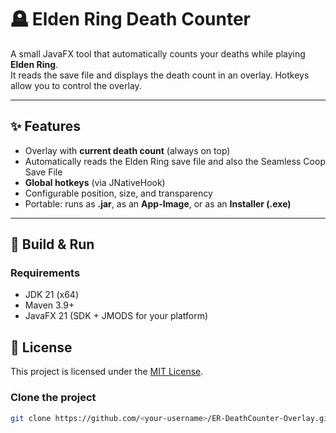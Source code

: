 # 🪦 Elden Ring Death Counter

A small JavaFX tool that automatically counts your deaths while playing **Elden Ring**.  
It reads the save file and displays the death count in an overlay. Hotkeys allow you to control the overlay.



---

## ✨ Features
- Overlay with **current death count** (always on top)
- Automatically reads the Elden Ring save file and also the Seamless Coop Save File
- **Global hotkeys** (via JNativeHook)
- Configurable position, size, and transparency
- Portable: runs as **.jar**, as an **App-Image**, or as an **Installer (.exe)**

---

## 🚀 Build & Run

### Requirements
- JDK 21 (x64)
- Maven 3.9+
- JavaFX 21 (SDK + JMODS for your platform)

## 📝 License
This project is licensed under the [MIT License](LICENSE).

### Clone the project
```bash
git clone https://github.com/<your-username>/ER-DeathCounter-Overlay.git
